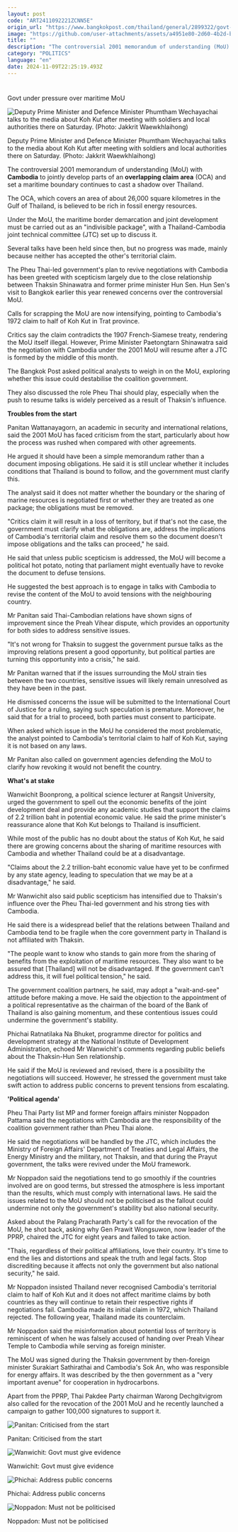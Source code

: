 ```yaml
---
layout: post
code: "ART2411092221ZCNN5E"
origin_url: "https://www.bangkokpost.com/thailand/general/2899322/govt-under-pressure-over-maritime-mou"
image: "https://github.com/user-attachments/assets/a4951e80-2d60-4b2d-b789-a872f29aba44"
title: ""
description: "The controversial 2001 memorandum of understanding (MoU) with  Cambodia  to jointly develop parts of an  overlapping claim area  (OCA) and set a maritime boundary continues to cast a shadow over Thailand."
category: "POLITICS"
language: "en"
date: 2024-11-09T22:25:19.493Z
---
```


# 

Govt under pressure over maritime MoU

![Deputy Prime Minister and Defence Minister Phumtham Wechayachai talks to the media about Koh Kut after meeting with soldiers and local authorities there on Saturday. (Photo: Jakkrit Waewkhlaihong)](https://github.com/user-attachments/assets/03d4f5b1-6d56-46aa-9f28-bed61e8c6493)

Deputy Prime Minister and Defence Minister Phumtham Wechayachai talks to the media about Koh Kut after meeting with soldiers and local authorities there on Saturday. (Photo: Jakkrit Waewkhlaihong)

The controversial 2001 memorandum of understanding (MoU) with **Cambodia** to jointly develop parts of an **overlapping claim area** (OCA) and set a maritime boundary continues to cast a shadow over Thailand.

The OCA, which covers an area of about 26,000 square kilometres in the Gulf of Thailand, is believed to be rich in fossil energy resources.

Under the MoU, the maritime border demarcation and joint development must be carried out as an "indivisible package", with a Thailand-Cambodia joint technical committee (JTC) set up to discuss it.

Several talks have been held since then, but no progress was made, mainly because neither has accepted the other's territorial claim.

The Pheu Thai-led government's plan to revive negotiations with Cambodia has been greeted with scepticism largely due to the close relationship between Thaksin Shinawatra and former prime minister Hun Sen. Hun Sen's visit to Bangkok earlier this year renewed concerns over the controversial MoU.

Calls for scrapping the MoU are now intensifying, pointing to Cambodia's 1972 claim to half of Koh Kut in Trat province.

Critics say the claim contradicts the 1907 French-Siamese treaty, rendering the MoU itself illegal. However, Prime Minister Paetongtarn Shinawatra said the negotiation with Cambodia under the 2001 MoU will resume after a JTC is formed by the middle of this month.

The Bangkok Post asked political analysts to weigh in on the MoU, exploring whether this issue could destabilise the coalition government.

They also discussed the role Pheu Thai should play, especially when the push to resume talks is widely perceived as a result of Thaksin's influence.

**Troubles from the start**

Panitan Wattanayagorn, an academic in security and international relations, said the 2001 MoU has faced criticism from the start, particularly about how the process was rushed when compared with other agreements.

He argued it should have been a simple memorandum rather than a document imposing obligations. He said it is still unclear whether it includes conditions that Thailand is bound to follow, and the government must clarify this.

The analyst said it does not matter whether the boundary or the sharing of marine resources is negotiated first or whether they are treated as one package; the obligations must be removed.

"Critics claim it will result in a loss of territory, but if that's not the case, the government must clarify what the obligations are, address the implications of Cambodia's territorial claim and resolve them so the document doesn't impose obligations and the talks can proceed," he said.

He said that unless public scepticism is addressed, the MoU will become a political hot potato, noting that parliament might eventually have to revoke the document to defuse tensions.

He suggested the best approach is to engage in talks with Cambodia to revise the content of the MoU to avoid tensions with the neighbouring country.

Mr Panitan said Thai-Cambodian relations have shown signs of improvement since the Preah Vihear dispute, which provides an opportunity for both sides to address sensitive issues.

"It's not wrong for Thaksin to suggest the government pursue talks as the improving relations present a good opportunity, but political parties are turning this opportunity into a crisis," he said.

Mr Panitan warned that if the issues surrounding the MoU strain ties between the two countries, sensitive issues will likely remain unresolved as they have been in the past.

He dismissed concerns the issue will be submitted to the International Court of Justice for a ruling, saying such speculation is premature. Moreover, he said that for a trial to proceed, both parties must consent to participate.

When asked which issue in the MoU he considered the most problematic, the analyst pointed to Cambodia's territorial claim to half of Koh Kut, saying it is not based on any laws.

Mr Panitan also called on government agencies defending the MoU to clarify how revoking it would not benefit the country.

**What's at stake**

Wanwichit Boonprong, a political science lecturer at Rangsit University, urged the government to spell out the economic benefits of the joint development deal and provide any academic studies that support the claims of 2.2 trillion baht in potential economic value. He said the prime minister's reassurance alone that Koh Kut belongs to Thailand is insufficient.

While most of the public has no doubt about the status of Koh Kut, he said there are growing concerns about the sharing of maritime resources with Cambodia and whether Thailand could be at a disadvantage.

"Claims about the 2.2 trillion-baht economic value have yet to be confirmed by any state agency, leading to speculation that we may be at a disadvantage," he said.

Mr Wanwichit also said public scepticism has intensified due to Thaksin's influence over the Pheu Thai-led government and his strong ties with Cambodia.

He said there is a widespread belief that the relations between Thailand and Cambodia tend to be fragile when the core government party in Thailand is not affiliated with Thaksin.

"The people want to know who stands to gain more from the sharing of benefits from the exploitation of maritime resources. They also want to be assured that \[Thailand\] will not be disadvantaged. If the government can't address this, it will fuel political tension," he said.

The government coalition partners, he said, may adopt a "wait-and-see" attitude before making a move. He said the objection to the appointment of a political representative as the chairman of the board of the Bank of Thailand is also gaining momentum, and these contentious issues could undermine the government's stability.

Phichai Ratnatilaka Na Bhuket, programme director for politics and development strategy at the National Institute of Development Administration, echoed Mr Wanwichit's comments regarding public beliefs about the Thaksin-Hun Sen relationship.

He said if the MoU is reviewed and revised, there is a possibility the negotiations will succeed. However, he stressed the government must take swift action to address public concerns to prevent tensions from escalating.

**'Political agenda'**

Pheu Thai Party list MP and former foreign affairs minister Noppadon Pattama said the negotiations with Cambodia are the responsibility of the coalition government rather than Pheu Thai alone.

He said the negotiations will be handled by the JTC, which includes the Ministry of Foreign Affairs' Department of Treaties and Legal Affairs, the Energy Ministry and the military, not Thaksin, and that during the Prayut government, the talks were revived under the MoU framework.

Mr Noppadon said the negotiations tend to go smoothly if the countries involved are on good terms, but stressed the atmosphere is less important than the results, which must comply with international laws. He said the issues related to the MoU should not be politicised as the fallout could undermine not only the government's stability but also national security.

Asked about the Palang Pracharath Party's call for the revocation of the MoU, he shot back, asking why Gen Prawit Wongsuwon, now leader of the PPRP, chaired the JTC for eight years and failed to take action.

"Thais, regardless of their political affiliations, love their country. It's time to end the lies and distortions and speak the truth and legal facts. Stop discrediting because it affects not only the government but also national security," he said.

Mr Noppadon insisted Thailand never recognised Cambodia's territorial claim to half of Koh Kut and it does not affect maritime claims by both countries as they will continue to retain their respective rights if negotiations fail. Cambodia made its initial claim in 1972, which Thailand rejected. The following year, Thailand made its counterclaim.

Mr Noppadon said the misinformation about potential loss of territory is reminiscent of when he was falsely accused of handing over Preah Vihear Temple to Cambodia while serving as foreign minister.

The MoU was signed during the Thaksin government by then-foreign minister Surakiart Sathirathai and Cambodia's Sok An, who was responsible for energy affairs. It was described by the then government as a "very important avenue" for cooperation in hydrocarbons.

Apart from the PPRP, Thai Pakdee Party chairman Warong Dechgitvigrom also called for the revocation of the 2001 MoU and he recently launched a campaign to gather 100,000 signatures to support it.

![Panitan: Criticised from the start](https://github.com/user-attachments/assets/0ab2f839-820c-4696-ad0a-d656b5e9dbd0)

Panitan: Criticised from the start

![Wanwichit: Govt must give evidence](https://github.com/user-attachments/assets/a2e12b5e-6320-4673-af81-1834f83e8d5a)

Wanwichit: Govt must give evidence

![Phichai: Address public concerns](https://github.com/user-attachments/assets/a9be480a-6541-4e3e-ad4b-1d10f6b1aca7)

Phichai: Address public concerns

![Noppadon: Must not be politicised](https://github.com/user-attachments/assets/17326133-b291-49e4-bd00-f293a619475b)

Noppadon: Must not be politicised